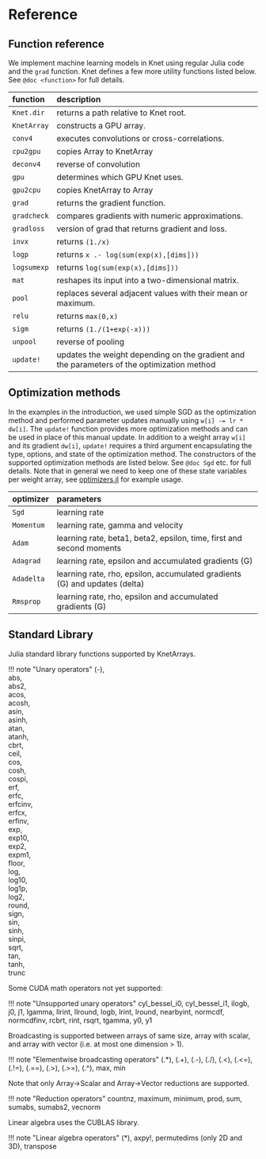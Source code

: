 Reference
=========

Function reference
------------------

We implement machine learning models in Knet using regular Julia code
and the `grad` function. Knet defines a few more utility functions
listed below. See `@doc <function>` for full details.

|function|description|
|:-------|:----------|
|`Knet.dir`|returns a path relative to Knet root.|
|`KnetArray`|constructs a GPU array.|
|`conv4`|executes convolutions or cross-correlations.|
|`cpu2gpu`|copies Array to KnetArray|
|`deconv4`|reverse of convolution|
|`gpu`|determines which GPU Knet uses.|
|`gpu2cpu`|copies KnetArray to Array|
|`grad`|returns the gradient function.|
|`gradcheck`|compares gradients with numeric approximations.|
|`gradloss`|version of grad that returns gradient and loss.|
|`invx`|returns `(1./x)`|
|`logp`|returns `x .- log(sum(exp(x),[dims]))`|
|`logsumexp`|returns `log(sum(exp(x),[dims]))`|
|`mat`|reshapes its input into a two-dimensional matrix.|
|`pool`|replaces several adjacent values with their mean or maximum.|
|`relu`|returns `max(0,x)`|
|`sigm`|returns `(1./(1+exp(-x)))`|
|`unpool`|reverse of pooling|
|`update!`|updates the weight depending on the gradient and the parameters of the optimization method|


Optimization methods
--------------------

In the examples in the introduction, we used simple SGD as the
optimization method and performed parameter updates manually using
`w[i] -= lr * dw[i]`. The `update!` function provides more
optimization methods and can be used in place of this manual
update. In addition to a weight array `w[i]` and its gradient `dw[i]`,
`update!` requires a third argument encapsulating the type, options,
and state of the optimization method. The constructors of the
supported optimization methods are listed below. See `@doc Sgd`
etc. for full details. Note that in general we need to keep one of
these state variables per weight array, see
[optimizers.jl](https://github.com/denizyuret/Knet.jl/blob/master/examples/optimizers.jl)
for example usage.

|optimizer|parameters|
|:--------|:---------|
|`Sgd`|learning rate|
|`Momentum`|learning rate, gamma and velocity|
|`Adam`|learning rate, beta1, beta2, epsilon, time, first and second moments|
|`Adagrad`|learning rate, epsilon and accumulated gradients (G)|
|`Adadelta`|learning rate, rho, epsilon, accumulated gradients (G) and updates (delta)|
|`Rmsprop`|learning rate, rho, epsilon and accumulated gradients (G)|


Standard Library
----------------

Julia standard library functions supported by KnetArrays.

!!! note "Unary operators"
    (-),  	 
    abs,	 
    abs2,	 
    acos,	 
    acosh,	 
    asin,	 
    asinh,	 
    atan,	 
    atanh,	 
    cbrt,	 
    ceil,	 
    cos,	 
    cosh,	 
    cospi,	 
    erf,	 
    erfc,	 
    erfcinv,	 
    erfcx,	 
    erfinv,	 
    exp,	 
    exp10,	 
    exp2,	 
    expm1,	 
    floor,	 
    log,	 
    log10,	 
    log1p,	 
    log2,	 
    round,	 
    sign,	 
    sin,	 
    sinh,	 
    sinpi,	 
    sqrt,	 
    tan,	 
    tanh,	 
    trunc


Some CUDA math operators not yet supported:

!!! note "Unsupported unary operators"
    cyl_bessel_i0,
    cyl_bessel_i1,
    ilogb,
    j0,
    j1,
    lgamma,
    llrint,
    llround,
    logb,
    lrint,
    lround,
    nearbyint,
    normcdf,
    normcdfinv,
    rcbrt,
    rint,
    rsqrt,
    tgamma,
    y0,
    y1

Broadcasting is supported between arrays of same size, array with
scalar, and array with vector (i.e. at most one dimension > 1).

!!! note "Elementwise broadcasting operators"
    (.*),
    (.+),
    (.-),
    (./),
    (.<),
    (.<=),
    (.!=),
    (.==),
    (.>),
    (.>=),
    (.^),
    max,
    min     

Note that only Array->Scalar and Array->Vector reductions are supported.

!!! note "Reduction operators"
    countnz,
    maximum,
    minimum,
    prod,
    sum,
    sumabs,
    sumabs2,
    vecnorm

Linear algebra uses the CUBLAS library.

!!! note "Linear algebra operators"
    (*),
    axpy!,
    permutedims (only 2D and 3D),
    transpose

